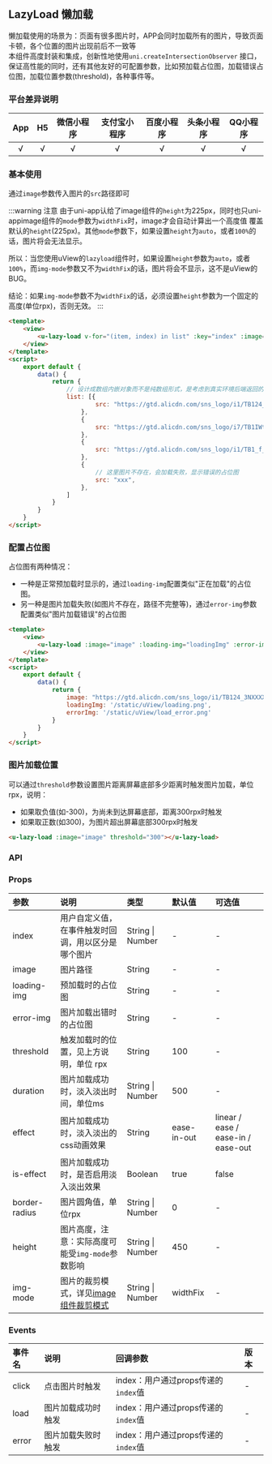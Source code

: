 ## LazyLoad 懒加载 <to-api/>

<demo-model url="/pages/componentsA/lazyload/index"></demo-model>


懒加载使用的场景为：页面有很多图片时，APP会同时加载所有的图片，导致页面卡顿，各个位置的图片出现前后不一致等   
本组件高度封装和集成，创新性地使用`uni.createIntersectionObserver`
接口，保证高性能的同时，还有其他友好的可配置参数，比如预加载占位图，加载错误占位图，加载位置参数(threshold)，各种事件等。

<custom-block></custom-block>

### 平台差异说明

|App|H5	|微信小程序	|支付宝小程序		|百度小程序	|头条小程序	|QQ小程序	|
|:-:|:-:|:-:		|:-:			|:-:		|:-:		|:-:		|
|√	|√	|√			|√				|√			|√			|√			|

### 基本使用

通过`image`参数传入图片的`src`路径即可

:::warning 注意
由于uni-app认给了image组件的`height`为225px，同时也只uni-appimage组件的`mode`参数为`widthFix`时，image才会自动计算出一个高度值
覆盖默认的`height`(225px)。其他`mode`参数下，如果设置`height`为`auto`，或者`100%`的话，图片将会无法显示。  

所以：当您使用uView的`lazyload`组件时，如果设置`height`参数为`auto`，或者`100%`，而`img-mode`参数又不为`widthFix`的话，图片将会不显示，这不是uView的BUG。  

结论：如果`img-mode`参数不为`widthFix`的话，必须设置`height`参数为一个固定的高度(单位rpx)，否则无效。
:::


```html
<template>
	<view>
		<u-lazy-load v-for="(item, index) in list" :key="index" :image="item.src"></u-lazy-load>
	</view>
</template>
<script>
	export default {
		data() {
			return {
				// 设计成数组内嵌对象而不是纯数组形式，是考虑到真实环境后端返回的数据为如此形式
				list: [{
						src: "https://gtd.alicdn.com/sns_logo/i1/TB124_3NXXXXXasXVXXSutbFXXX.jpg_240x240xz.jpg",
					},
					{
						src: "https://gtd.alicdn.com/sns_logo/i7/TB1IWtgQFXXXXcmXFXXSutbFXXX.jpg_240x240xz.jpg",
					},
					{
						src: "https://gtd.alicdn.com/sns_logo/i1/TB1_f_PLXXXXXbVXpXXSutbFXXX.jpg_240x240xz.jpg",
					},
					{
						// 这里图片不存在，会加载失败，显示错误的占位图
						src: "xxx",
					},
				]
			}
		}
	}
</script>
```

### 配置占位图

占位图有两种情况：
- 一种是正常预加载时显示的，通过`loading-img`配置类似"正在加载"的占位图。
- 另一种是图片加载失败(如图片不存在，路径不完整等)，通过`error-img`参数配置类似"图片加载错误"的占位图

```html
<template>
	<view>
		<u-lazy-load :image="image" :loading-img="loadingImg" :error-img="errorImg"></u-lazy-load>
	</view>
</template>
<script>
	export default {
		data() {
			return {
				image: "https://gtd.alicdn.com/sns_logo/i1/TB124_3NXXXXXasXVXXSutbFXXX.jpg_240x240xz.jpg",
				loadingImg: '/static/uView/loading.png',
				errorImg: '/static/uView/load_error.png'
			}
		}
	}
</script>
```

### 图片加载位置

可以通过`threshold`参数设置图片距离屏幕底部多少距离时触发图片加载，单位rpx，说明：
- 如果取负值(如-300)，为尚未到达屏幕底部，距离300rpx时触发
- 如果取正数(如300)，为图片超出屏幕底部300rpx时触发

```html
<u-lazy-load :image="image" threshold="300"></u-lazy-load>
```


### API

###  Props

| 参数			| 说明																				| 类型					| 默认值			|  可选值								|
|:-				|:-																					|:-						|:-				|:-										|
| index			| 用户自定义值，在事件触发时回调，用以区分是哪个图片									| String &#124; Number	| -				| -										|
| image			| 图片路径																			| String				| -				| -										|
| loading-img	| 预加载时的占位图																	| String				| -				| -										|
| error-img		| 图片加载出错时的占位图																| String				| -				| -										|
| threshold		| 触发加载时的位置，见上方说明，单位 rpx												| String				| 100			| -										|
| duration		| 图片加载成功时，淡入淡出时间，单位ms												| String &#124; Number	| 500			| -										|
| effect		| 图片加载成功时，淡入淡出的css动画效果												| String				| ease-in-out	| linear /  ease / ease-in / ease-out	|
| is-effect		| 图片加载成功时，是否启用淡入淡出效果												| Boolean				| true			| false									|
| border-radius	| 图片圆角值，单位rpx																| String &#124; Number	| 0				| -										|
| height		| 图片高度，注意：实际高度可能受`img-mode`参数影响										| String &#124; Number	| 450			| -										|
| img-mode		| 图片的裁剪模式，详见[image组件裁剪模式](https://uniapp.dcloud.io/component/image)	| String &#124; Number	| widthFix		| -										|

### Events

|事件名	|说明				|回调参数							|版本	|
|:-		|:-					|:-									|:-		|
|click	|点击图片时触发		|index：用户通过props传递的`index`值	|-		|
|load	|图片加载成功时触发	|index：用户通过props传递的`index`值	|-		|
|error	|图片加载失败时触发	|index：用户通过props传递的`index`值	|-		|
